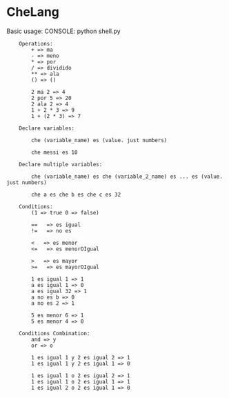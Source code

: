 # CheLang
 
Basic usage:
    CONSOLE:
        python shell.py

        Operations:
            + => ma
            - => meno
            * => por
            / => dividido
            ** => ala
            () => ()

            2 ma 2 => 4
            2 por 5 => 20
            2 ala 2 => 4
            1 + 2 * 3 => 9
            1 + (2 * 3) => 7

        Declare variables:

            che (variable_name) es (value. just numbers)

            che messi es 10

        Declare multiple variables:

            che (variable_name) es che (variable_2_name) es ... es (value. just numbers)
            
            che a es che b es che c es 32

        Conditions:
            (1 => true 0 => false)

            ==   => es igual
            !=   => no es

            <   => es menor
            <=   => es menorOIgual
            
            >   => es mayor
            >=   => es mayorOIgual

            1 es igual 1 => 1
            a es igual 1 => 0
            a es igual 32 => 1
            a no es b => 0
            a no es 2 => 1

            5 es menor 6 => 1
            5 es menor 4 => 0

        Conditions Combination:
            and => y
            or => o

            1 es igual 1 y 2 es igual 2 => 1
            1 es igual 1 y 2 es igual 1 => 0

            1 es igual 1 o 2 es igual 2 => 1
            1 es igual 1 o 2 es igual 1 => 1
            1 es igual 2 o 2 es igual 1 => 0
